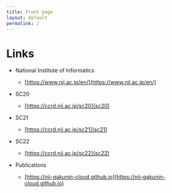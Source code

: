 ```yaml
---
title: Front page
layout: default
permalink: /
---
```


# Links
- National Institute of Informatics
  - [https://www.nii.ac.jp/en/](https://www.nii.ac.jp/en/)

- SC20
  - [https://ccrd.nii.ac.jp/sc20](sc20)

- SC21
  - [https://ccrd.nii.ac.jp/sc21](sc21)

- SC22
  - [https://ccrd.nii.ac.jp/sc22](sc22)

- Publications
  - [https://nii-gakunin-cloud.github.io](https://nii-gakunin-cloud.github.io)
